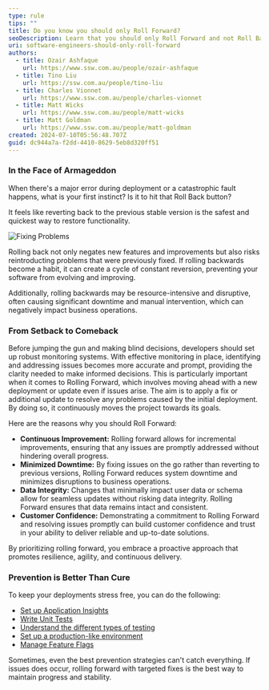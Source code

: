 ```yaml
---
type: rule
tips: ""
title: Do you know you should only Roll Forward?
seoDescription: Learn that you should only Roll Forward and not Roll Backward.
uri: software-engineers-should-only-roll-forward
authors:
  - title: Ozair Ashfaque
    url: https://www.ssw.com.au/people/ozair-ashfaque
  - title: Tino Liu
    url: https://ssw.com.au/people/tino-liu
  - title: Charles Vionnet
    url: https://www.ssw.com.au/people/charles-vionnet
  - title: Matt Wicks
    url: https://www.ssw.com.au/people/matt-wicks
  - title: Matt Goldman
    url: https://www.ssw.com.au/people/matt-goldman
created: 2024-07-10T05:56:48.707Z
guid: dc944a7a-f2dd-4410-8629-5eb8d320ff51
---
```


### In the Face of Armageddon

When there's a major error during deployment or a catastrophic fault happens, what is your first instinct? Is it to hit that Roll Back button?

It feels like reverting back to the previous stable version is the safest and quickest way to restore functionality. 

![Fixing Problems](https://imgs.xkcd.com/comics/fixing_problems.png)

Rolling back not only negates new features and improvements but also risks reintroducting problems that were previously fixed. If rolling backwards become a habit, it can create a cycle of constant reversion, preventing your software from evolving and improving.

Additionally, rolling backwards may be resource-intensive and disruptive, often causing significant downtime and manual intervention, which can negatively impact business operations.

### From Setback to Comeback

Before jumping the gun and making blind decisions, developers should set up robust monitoring systems. With effective monitoring in place, identifying and addressing issues becomes more accurate and prompt, providing the clarity needed to make informed decisions. This is particularly important when it comes to Rolling Forward, which involves moving ahead with a new deployment or update even if issues arise. The aim is to apply a fix or additional update to resolve any problems caused by the initial deployment. By doing so, it continuously moves the project towards its goals.

Here are the reasons why you should Roll Forward:

- **Continuous Improvement:** Rolling forward allows for incremental improvements, ensuring that any issues are promptly addressed without hindering overall progress.
- **Minimized Downtime:** By fixing issues on the go rather than reverting to previous versions, Rolling Forward reduces system downtime and minimizes disruptions to business operations.
- **Data Integrity:** Changes that minimally impact user data or schema allow for seamless updates without risking data integrity. Rolling Forward ensures that data remains intact and consistent.
- **Customer Confidence:** Demonstrating a commitment to Rolling Forward and resolving issues promptly can build customer confidence and trust in your ability to deliver reliable and up-to-date solutions.

By prioritizing rolling forward, you embrace a proactive approach that promotes resilience, agility, and continuous delivery. 
 
### Prevention is Better Than Cure

To keep your deployments stress free, you can do the following:

- [Set up Application Insights](https://www.ssw.com.au/rules/rules-to-better-application-insights/)
- [Write Unit Tests](https://www.ssw.com.au/rules/rules-to-better-unit-tests/)
- [Understand the different types of testing](https://www.ssw.com.au/rules/different-types-of-testing/)
- [Set up a production-like environment](https://www.ssw.com.au/rules/do-you-know-which-environments-you-need-to-provision-when-starting-a-new-project/)
- [Manage Feature Flags](https://learn.microsoft.com/en-us/azure/azure-app-configuration/manage-feature-flags?tabs=azure-portal)

Sometimes, even the best prevention strategies can't catch everything. If issues does occur, rolling forward with targeted fixes is the best way to maintain progress and stability.

